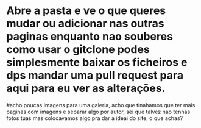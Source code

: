 # Abre a pasta e ve o que queres mudar ou adicionar nas outras paginas enquanto nao souberes como usar o gitclone podes simplesmente baixar os ficheiros e dps mandar uma pull request para aqui para eu ver as alterações.

#acho poucas imagens para uma galeria, acho que tinahamos que ter mais paginas com imagens e separar algo por autor, sei que talvez nao tenhas fotos tuas mas colocavamos algo pra dar a ideai do site, o que achas? 

